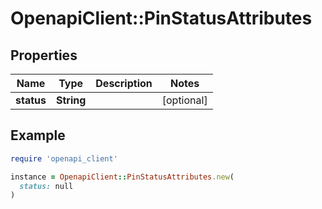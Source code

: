 # OpenapiClient::PinStatusAttributes

## Properties

| Name | Type | Description | Notes |
| ---- | ---- | ----------- | ----- |
| **status** | **String** |  | [optional] |

## Example

```ruby
require 'openapi_client'

instance = OpenapiClient::PinStatusAttributes.new(
  status: null
)
```

